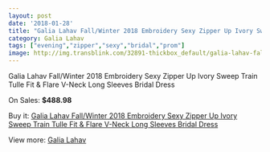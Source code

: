 ```yaml
---
layout: post
date: '2018-01-28'
title: "Galia Lahav Fall/Winter 2018 Embroidery Sexy Zipper Up Ivory Sweep Train Tulle Fit & Flare V-Neck Long Sleeves Bridal Dress"
category: Galia Lahav
tags: ["evening","zipper","sexy","bridal","prom"]
image: http://img.transblink.com/32891-thickbox_default/galia-lahav-fall-winter-2018-embroidery-sexy-zipper-up-ivory-sweep-train-tulle-fit-flare-v-neck-long-sleeves-bridal-dress.jpg
---
```

Galia Lahav Fall/Winter 2018 Embroidery Sexy Zipper Up Ivory Sweep Train Tulle Fit & Flare V-Neck Long Sleeves Bridal Dress

On Sales: **$488.98**
<a href="https://www.transblink.com/en/galia-lahav/11086-galia-lahav-fall-winter-2018-embroidery-sexy-zipper-up-ivory-sweep-train-tulle-fit-flare-v-neck-long-sleeves-bridal-dress.html"><amp-img layout="responsive" width="600" height="600" src="//img.transblink.com/32891-thickbox_default/galia-lahav-fall-winter-2018-embroidery-sexy-zipper-up-ivory-sweep-train-tulle-fit-flare-v-neck-long-sleeves-bridal-dress.jpg" alt="Galia Lahav Fall/Winter 2018 Embroidery Sexy Zipper Up Ivory Sweep Train Tulle Fit & Flare V-Neck Long Sleeves Bridal Dress 0" /></a>
<a href="https://www.transblink.com/en/galia-lahav/11086-galia-lahav-fall-winter-2018-embroidery-sexy-zipper-up-ivory-sweep-train-tulle-fit-flare-v-neck-long-sleeves-bridal-dress.html"><amp-img layout="responsive" width="600" height="600" src="//img.transblink.com/32894-thickbox_default/galia-lahav-fall-winter-2018-embroidery-sexy-zipper-up-ivory-sweep-train-tulle-fit-flare-v-neck-long-sleeves-bridal-dress.jpg" alt="Galia Lahav Fall/Winter 2018 Embroidery Sexy Zipper Up Ivory Sweep Train Tulle Fit & Flare V-Neck Long Sleeves Bridal Dress 1" /></a>
<a href="https://www.transblink.com/en/galia-lahav/11086-galia-lahav-fall-winter-2018-embroidery-sexy-zipper-up-ivory-sweep-train-tulle-fit-flare-v-neck-long-sleeves-bridal-dress.html"><amp-img layout="responsive" width="600" height="600" src="//img.transblink.com/32893-thickbox_default/galia-lahav-fall-winter-2018-embroidery-sexy-zipper-up-ivory-sweep-train-tulle-fit-flare-v-neck-long-sleeves-bridal-dress.jpg" alt="Galia Lahav Fall/Winter 2018 Embroidery Sexy Zipper Up Ivory Sweep Train Tulle Fit & Flare V-Neck Long Sleeves Bridal Dress 2" /></a>
<a href="https://www.transblink.com/en/galia-lahav/11086-galia-lahav-fall-winter-2018-embroidery-sexy-zipper-up-ivory-sweep-train-tulle-fit-flare-v-neck-long-sleeves-bridal-dress.html"><amp-img layout="responsive" width="600" height="600" src="//img.transblink.com/32892-thickbox_default/galia-lahav-fall-winter-2018-embroidery-sexy-zipper-up-ivory-sweep-train-tulle-fit-flare-v-neck-long-sleeves-bridal-dress.jpg" alt="Galia Lahav Fall/Winter 2018 Embroidery Sexy Zipper Up Ivory Sweep Train Tulle Fit & Flare V-Neck Long Sleeves Bridal Dress 3" /></a>

Buy it: [Galia Lahav Fall/Winter 2018 Embroidery Sexy Zipper Up Ivory Sweep Train Tulle Fit & Flare V-Neck Long Sleeves Bridal Dress](https://www.transblink.com/en/galia-lahav/11086-galia-lahav-fall-winter-2018-embroidery-sexy-zipper-up-ivory-sweep-train-tulle-fit-flare-v-neck-long-sleeves-bridal-dress.html "Galia Lahav Fall/Winter 2018 Embroidery Sexy Zipper Up Ivory Sweep Train Tulle Fit & Flare V-Neck Long Sleeves Bridal Dress")

View more: [Galia Lahav](https://www.transblink.com/en/90-galia-lahav "Galia Lahav")